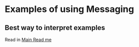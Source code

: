 # Examples of using Messaging

## Best way to interpret examples
Read in [Main Read me](../../README.md)